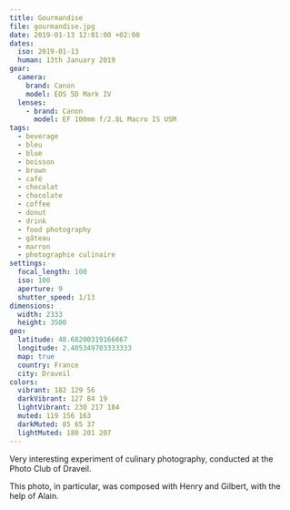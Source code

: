 ```yaml
---
title: Gourmandise
file: gourmandise.jpg
date: 2019-01-13 12:01:00 +02:00
dates:
  iso: 2019-01-13
  human: 13th January 2019
gear:
  camera:
    brand: Canon
    model: EOS 5D Mark IV
  lenses:
    - brand: Canon
      model: EF 100mm f/2.8L Macro IS USM
tags:
  - beverage
  - bleu
  - blue
  - boisson
  - brown
  - café
  - chocolat
  - chocolate
  - coffee
  - donut
  - drink
  - food photography
  - gâteau
  - marron
  - photographie culinaire
settings:
  focal_length: 100
  iso: 100
  aperture: 9
  shutter_speed: 1/13
dimensions:
  width: 2333
  height: 3500
geo:
  latitude: 48.68200319166667
  longitude: 2.405349703333333
  map: true
  country: France
  city: Draveil
colors:
  vibrant: 182 129 56
  darkVibrant: 127 84 19
  lightVibrant: 230 217 184
  muted: 119 156 163
  darkMuted: 85 65 37
  lightMuted: 180 201 207
---
```


Very interesting experiment of culinary photography, conducted at the Photo Club of Draveil.

This photo, in particular, was composed with Henry and Gilbert, with the help of Alain.
